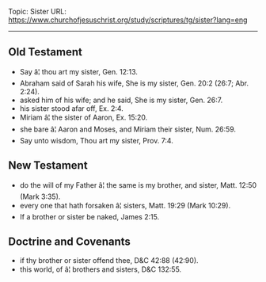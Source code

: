 Topic: Sister
URL: https://www.churchofjesuschrist.org/study/scriptures/tg/sister?lang=eng

---

## Old Testament

- Say â¦ thou art my sister, Gen. 12:13.
- Abraham said of Sarah his wife, She is my sister, Gen. 20:2 (26:7; Abr. 2:24).
- asked him of his wife; and he said, She is my sister, Gen. 26:7.
- his sister stood afar off, Ex. 2:4.
- Miriam â¦ the sister of Aaron, Ex. 15:20.
- she bare â¦ Aaron and Moses, and Miriam their sister, Num. 26:59.
- Say unto wisdom, Thou art my sister, Prov. 7:4.

## New Testament

- do the will of my Father â¦ the same is my brother, and sister, Matt. 12:50 (Mark 3:35).
- every one that hath forsaken â¦ sisters, Matt. 19:29 (Mark 10:29).
- If a brother or sister be naked, James 2:15.

## Doctrine and Covenants

- if thy brother or sister offend thee, D&C 42:88 (42:90).
- this world, of â¦ brothers and sisters, D&C 132:55.

